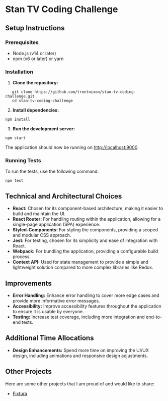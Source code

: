 # Stan TV Coding Challenge

## Setup Instructions

### Prerequisites

- Node.js (v14 or later)
- npm (v6 or later) or yarn

### Installation

1. **Clone the repository:**

```
   git clone https://github.com/trentnixon/stan-tv-coding-challenge.git
   cd stan-tv-coding-challenge
```




2. **Install dependencies:**


```
npm install
```

3. **Run the development server:**

```
npm start
```


The application should now be running on [http://localhost:9000](http://localhost:9000/).
    

### Running Tests

To run the tests, use the following command:

```
npm test
```

## Technical and Architectural Choices

- **React:** Chosen for its component-based architecture, making it easier to build and maintain the UI.
- **React Router:** For handling routing within the application, allowing for a single-page application (SPA) experience.
- **Styled-Components:** For styling the components, providing a scoped and modular CSS approach.
- **Jest:** For testing, chosen for its simplicity and ease of integration with React.
- **Webpack:** For bundling the application, providing a configurable build process.
- **Context API:** Used for state management to provide a simple and lightweight solution compared to more complex libraries like Redux.

## Improvements

- **Error Handling:** Enhance error handling to cover more edge cases and provide more informative error messages.
- **Accessibility:** Improve accessibility features throughout the application to ensure it is usable by everyone.
- **Testing:** Increase test coverage, including more integration and end-to-end tests.


## Additional Time Allocations

- **Design Enhancements:** Spend more time on improving the UI/UX design, including animations and responsive design adjustments.



## Other Projects

Here are some other projects that I am proud of and would like to share:

- [Fixtura](https://www.fixtura.com.au/)
